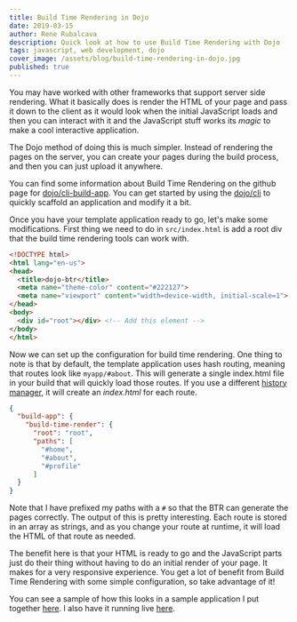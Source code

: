 ```yaml
---
title: Build Time Rendering in Dojo
date: 2019-03-15
author: Rene Rubalcava
description: Quick look at how to use Build Time Rendering with Dojo
tags: javascript, web development, dojo
cover_image: /assets/blog/build-time-rendering-in-dojo.jpg
published: true
---
```


You may have worked with other frameworks that support server side rendering. What it basically does is render the HTML of your page and pass it down to the client as it would look when the initial JavaScript loads and then you can interact with it and the JavaScript stuff works its _magic_ to make a cool interactive application.

The Dojo method of doing this is much simpler. Instead of rendering the pages on the server, you can create your pages during the build process, and then you can just upload it anywhere.

You can find some information about Build Time Rendering on the github page for [dojo/cli-build-app](https://github.com/dojo/cli-build-app#build-time-renderbtr-object). You can get started by using the [dojo/cli](https://github.com/dojo/cli) to quickly scaffold an application and modify it a bit.

Once you have your template application ready to go, let's make some modifications. First thing we need to do in `src/index.html` is add a root div that the build time rendering tools can work with.

```html
<!DOCTYPE html>
<html lang="en-us">
<head>
  <title>dojo-btr</title>
  <meta name="theme-color" content="#222127">
  <meta name="viewport" content="width=device-width, initial-scale=1">
</head>
<body>
  <div id="root"></div> <!-- Add this element -->
</body>
</html>
```

Now we can set up the configuration for build time rendering. One thing to note is that by default, the template application uses hash routing, meaning that routes look like `myapp/#about`. This will generate a single index.html file in your build that will quickly load those routes. If you use a different [history manager](https://github.com/dojo/framework/tree/master/src/routing#router), it will create an _index.html_ for each route.

```json
{
  "build-app": {
    "build-time-render": {
      "root": "root",
      "paths": [
        "#home",
        "#about",
        "#profile"
      ]
  }
}
```

Note that I have prefixed my paths with a `#` so that the BTR can generate the pages correctly. The output of this is pretty interesting. Each route is stored in an array as strings, and as you change your route at runtime, it will load the HTML of that route as needed.

The benefit here is that your HTML is ready to go and the JavaScript parts just do their thing without having to do an initial render of your page. It makes for a very responsive experience. You get a lot of benefit from Build Time Rendering with some simple configuration, so take advantage of it!

You can see a sample of how this looks in a sample application I put together [here](https://github.com/odoe/dojo-btr). I also have it running live [here](https://learn-dojo-btr-demo.netlify.com).

